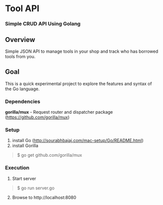 # Tool API
### Simple CRUD API Using Golang

## Overview
Simple JSON API to manage tools in your shop and track who has borrowed tools from you.

## Goal
This is a quick experimental project to explore the features and syntax of the Go language.

### Dependencies
**gorilla/mux** - Request router and dispatcher package (https://github.com/gorilla/mux)


### Setup
1. install Go (http://sourabhbajaj.com/mac-setup/Go/README.html)
2. install Gorilla
> $ go get github.com/gorilla/mux


### Execution
1. Start server
> $ go run server.go
2. Browse to http://localhost:8080
